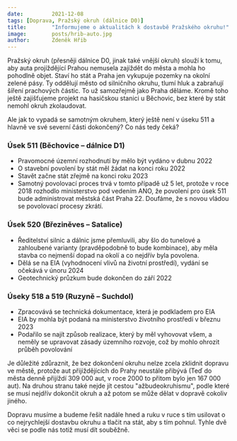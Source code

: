 ```yaml
---
date:         2021-12-08
tags: [Doprava, Pražský okruh (dálnice D0)]
title:        "Informujeme o aktualitách k dostavbě Pražského okruhu!"
image: 	      posts/hrib-auto.jpg
author:       Zdeněk Hřib
---
```

 
Pražský okruh (přesněji dálnice D0, jinak také vnější okruh) slouží k tomu, aby auta projíždějící Prahou nemusela zajíždět do města a mohla ho pohodlně objet. Staví ho stát a Praha jen vykupuje pozemky na okolní zelené pásy. Ty oddělují město od silničního okruhu, tlumí hluk a zabraňují šíření prachových částic. To už samozřejmě jako Praha děláme. Kromě toho ještě zajišťujeme projekt na hasičskou stanici u Běchovic, bez které by stát nemohl okruh zkolaudovat.

Ale jak to vypadá se samotným okruhem, který ještě není v úseku 511 a hlavně ve své severní části dokončený? Co nás tedy čeká?

### Úsek 511 (Běchovice – dálnice D1)

* Pravomocné územní rozhodnutí by mělo být vydáno v dubnu 2022 
* O stavební povolení by stát měl žádat na konci roku 2022 
* Stavět začne stát zřejmě na konci roku 2023 
* Samotný povolovací proces trvá v tomto případě už 5 let, protože v roce 2018 rozhodlo ministerstvo pod vedením ANO, že povolení pro úsek 511 bude administrovat městská část Praha 22. Doufáme, že s novou vládou se povolovací procesy zkrátí.

### Úsek 520 (Březiněves – Satalice)

*  Ředitelství silnic a dálnic jsme přemluvili, aby šlo do tunelové a zahloubené varianty (pravděpodobně to bude kombinace), aby měla stavba co nejmenší dopad na okolí a co nejdřív byla povolena.
*  Dělá se na EIA (vyhodnocení vlivů na životní prostředí), vydání se očekává v únoru 2024 
*  Geotechnický průzkum bude dokončen do září 2022 

### Úseky 518 a 519 (Ruzyně – Suchdol)

* Zpracovává se technická dokumentace, která je podkladem pro EIA 
* EIA by mohla být podaná na ministerstvo životního prostředí v březnu 2023
* Podařilo se najít způsob realizace, který by měl vyhovovat všem, a neměly se upravovat zásady územního rozvoje, což by mohlo ohrozit průběh povolování

Je důležité zdůraznit, že bez dokončení okruhu nelze zcela zklidnit dopravu ve městě, protože aut přijíždějících do Prahy neustále přibývá (Teď do města denně přijíždí 309 000 aut, v roce 2000 to přitom bylo jen 167 000 aut). Na druhou stranu také nejde jít cestou "ažbudeokruhismu", podle které se musí nejdřív dokončit okruh a až potom se může dělat v dopravě cokoliv jiného. 

Dopravu musíme a budeme řešit nadále hned a ruku v ruce s tím usilovat o co nejrychlejší dostavbu okruhu a tlačit na stát, aby s tím pohnul. Tyhle dvě věci se podle nás totiž musí dít souběžně.

